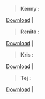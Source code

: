 > **Kenny :**

[Download](https://drive.google.com/uc?export=download&id=1J8FCfIT7T8mwllvelXmy06h3At_p3uNT) | 

> **Renita :**

[Download](https://drive.google.com/uc?export=download&id=12u49wks9j60fZFXNmatrIF-xiwJlW3W_) |

> **Kris :**

[Download](https://ghostbin.com/Mwyw4/raw) |

> **Tej :**

[Download](https://ghostbin.com/Mwyw4/raw) |


